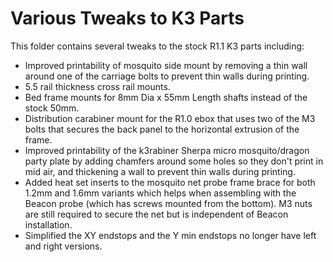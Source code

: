 # Various Tweaks to K3 Parts

This folder contains several tweaks to the stock R1.1 K3 parts including:

- Improved printability of mosquito side mount by removing a thin wall around one of the carriage bolts to prevent thin walls during printing.
- 5.5 rail thickness cross rail mounts.
- Bed frame mounts for 8mm Dia x 55mm Length shafts instead of the stock 50mm.
- Distribution carabiner mount for the R1.0 ebox that uses two of the M3 bolts that secures the back panel to the horizontal extrusion of the frame.
- Improved printability of the k3rabiner Sherpa micro mosquito/dragon party plate by adding chamfers around some holes so they don't print in mid air, and thickening a wall to prevent thin walls during printing.
- Added heat set inserts to the mosquito net probe frame brace for both 1.2mm and 1.6mm variants which helps when assembling with the Beacon probe (which has screws mounted from the bottom). M3 nuts are still required to secure the net but is independent of Beacon installation.
- Simplified the XY endstops and the Y min endstops no longer have left and right versions.